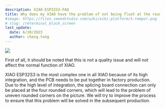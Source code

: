 ```yaml
---
description: XIAO-ESP32S3-FAQ
title: Why does my XIAO have the problem of not being flush at the rounded corners? Is this a quality problem?
#image: https://files.seeedstudio.com/wiki/wiki-platform/S-tempor.png
# slug: /reterminal_black_screen
last_update:
  date: 6/30/2023
  author: cheng.tang
---
```


<div style={{textAlign:'center'}}><img src="https://files.seeedstudio.com/wiki/SeeedStudio-XIAO-ESP32S3/img/corners.png" style={{width:500, height:'auto'}}/></div>

First of all, it should be noted that this is not a quality issue and will not affect the normal function of XIAO.

XIAO ESP32S3 is the most complex one in all XIAO because of its high integration, and the PCB needs to be put together in factory production. Due to the high level of integration, the splicing board connection can only be placed at the four rounded corners, which will lead to the problem of uneven rounded corners on the picture. We will try to improve the process to ensure that this problem will be solved in the subsequent production.
